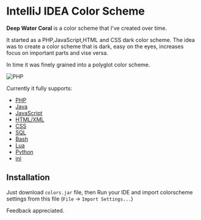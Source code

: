 IntelliJ IDEA Color Scheme
==========================

**Deep Water Coral** is a color scheme that I've created over time.

It started as a PHP,JavaScript,HTML and CSS dark color scheme.
The idea was to create a color scheme that is
dark, easy on the eyes, increases focus on important parts and vise versa.

In time it was finely grained into a polyglot color scheme.

![PHP](https://raw.github.com/elad-yosifon/DeepWaterCoral/master/screenshots/PHP.png)

Currently it fully supports:

- [PHP](../screenshots/PHP.png)
- [Java](../screenshots/Java.png)
- [JavaScript](../screenshots/JS.png)
- [HTML/XML](../screenshots/HTML.png)
- [CSS](../screenshots/CSS.png)
- [SQL](../screenshots/SQL.png)
- [Bash](../screenshots/Bash.png)
- [Lua](../screenshots/lua.png)
- [Python](../screenshots/Python.png)
- [ini](../screenshots/ini.png)


Installation
------------
Just download `colors.jar` file, then Run your IDE and import colorscheme settings from this file (`File` &rarr; `Import Settings...`)

Feedback appreciated.